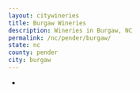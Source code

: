 ```yaml
---
layout: citywineries
title: Burgaw Wineries
description: Wineries in Burgaw, NC
permalink: /nc/pender/burgaw/
state: nc
county: pender
city: burgaw
---
```

-
